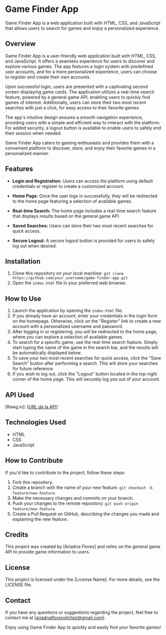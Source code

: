 # Game Finder App

Game Finder App is a web application built with HTML, CSS, and JavaScript that allows users to search for games and enjoy a personalized experience.

## Overview

Game Finder App is a user-friendly web application built with HTML, CSS, and JavaScript. It offers a seamless experience for users to discover and explore various games. The app features a login system with predefined user accounts, and for a more personalized experience, users can choose to register and create their own accounts.

Upon successful login, users are presented with a captivating second screen displaying game cards. The application utilizes a real-time search feature, powered by a general game API, enabling users to quickly find games of interest. Additionally, users can store their two most recent searches with just a click, for easy access to their favorite games.

The app's intuitive design ensures a smooth navigation experience, providing users with a simple and efficient way to interact with the platform. For added security, a logout button is available to enable users to safely end their session when needed.

Game Finder App caters to gaming enthusiasts and provides them with a convenient platform to discover, store, and enjoy their favorite games in a personalized manner.

## Features

- **Login and Registration:** Users can access the platform using default credentials or register to create a customized account.

- **Home Page:** Once the user logs in successfully, they will be redirected to the home page featuring a selection of available games.

- **Real-time Search:** The home page includes a real-time search feature that displays results based on the general game API.

- **Saved Searches:** Users can store their two most recent searches for quick access.

- **Secure Logout:** A secure logout button is provided for users to safely log out when desired.

## Installation

1. Clone this repository on your local machine: `git clone https://github.com/your_username/game-finder-app.git`
2. Open the `index.html` file in your preferred web browser.

## How to Use

1. Launch the application by opening the `index.html` file.
2. If you already have an account, enter your credentials in the login form on the homepage. Otherwise, click on the "Register" link to create a new account with a personalized username and password.
3. After logging in or registering, you will be redirected to the home page, where you can explore a selection of available games.
4. To search for a specific game, use the real-time search feature. Simply start typing the name of the game in the search bar, and the results will be automatically displayed below.
5. To save your two most recent searches for quick access, click the "Save Search" button after performing a search. This will store your searches for future reference.
6. If you wish to log out, click the "Logout" button located in the top-right corner of the home page. This will securely log you out of your account.

## API Used

[Rawg.io]: [[URL de la API](https://rawg.io/)]

## Technologies Used

- HTML
- CSS
- JavaScript

## How to Contribute

If you'd like to contribute to the project, follow these steps:

1. Fork this repository.
2. Create a branch with the name of your new feature: `git checkout -b feature/new-feature`.
3. Make the necessary changes and commits on your branch.
4. Push your changes to the remote repository: `git push origin feature/new-feature`.
5. Create a Pull Request on GitHub, describing the changes you made and explaining the new feature.

## Credits

This project was created by [Ariadna Flores] and relies on the general game API to provide game information to users.

## License

This project is licensed under the [License Name]. For more details, see the LICENSE file.

## Contact

If you have any questions or suggestions regarding the project, feel free to contact me at [ariadnafloresvilchez@gmail.com].

Enjoy using Game Finder App to quickly and easily find your favorite games!
